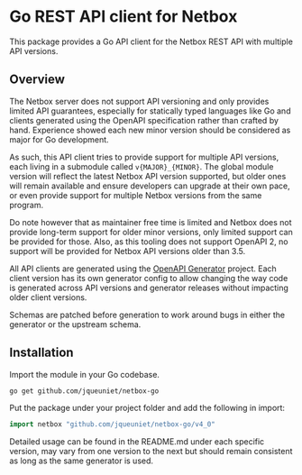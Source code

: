 # Go REST API client for Netbox

This package provides a Go API client for the Netbox REST API with multiple API versions.

## Overview

The Netbox server does not support API versioning and only provides limited API guarantees, especially for statically 
typed languages like Go and clients generated using the OpenAPI specification rather than crafted by hand. Experience 
showed each new minor version should be considered as major for Go development.

As such, this API client tries to provide support for multiple API versions, each living in a submodule called 
`v{MAJOR}_{MINOR}`. The global module version will reflect the latest Netbox API version supported, but older ones will 
remain available and ensure developers can upgrade at their own pace, or even provide support for multiple Netbox 
versions from the same program.

Do note however that as maintainer free time is limited and Netbox does not provide long-term support for older minor 
versions, only limited support can be provided for those. Also, as this tooling does not support OpenAPI 2, no support 
will be provided for Netbox API versions older than 3.5.

All API clients are generated using the [OpenAPI Generator](https://openapi-generator.tech) project. Each client version
has its own generator config to allow changing the way code is generated across API versions and generator releases 
without impacting older client versions.

Schemas are patched before generation to work around bugs in either the generator or the upstream schema.

## Installation

Import the module in your Go codebase.

```sh
go get github.com/jqueuniet/netbox-go
```

Put the package under your project folder and add the following in import:

```go
import netbox "github.com/jqueuniet/netbox-go/v4_0"
```

Detailed usage can be found in the README.md under each specific version, may vary from one version to the next but 
should remain consistent as long as the same generator is used.

